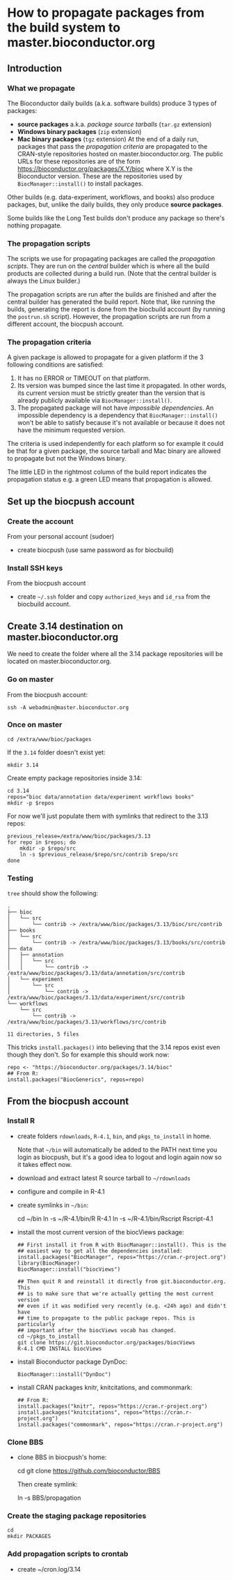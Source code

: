 # How to propagate packages from the build system to master.bioconductor.org



## Introduction


### What we propagate

The Bioconductor daily builds (a.k.a. software builds) produce 3 types of
packages:
- **source packages** a.k.a. _package source tarballs_ (`tar.gz` extension)
- **Windows binary packages** (`zip` extension)
- **Mac binary packages** (`tgz` extension)
At the end of a daily run, packages that pass the _propagation criteria_
are propagated to the CRAN-style repositories hosted on
master.bioconductor.org. The public URLs for these repositories
are of the form https://bioconductor.org/packages/X.Y/bioc where X.Y
is the Bioconductor version. These are the repositories used by
`BiocManager::install()` to install packages.

Other builds (e.g. data-experiment, workflows, and books) also produce
packages, but, unlike the daily builds, they only produce **source packages**.

Some builds like the Long Test builds don't produce any package so there's
nothing propagate.


### The propagation scripts

The scripts we use for propagating packages are called the _propagation
scripts_. They are run on the _central_ builder which is where all the build
products are collected during a build run. (Note that the central builder is
always the Linux builder.)

The propagation scripts are run after the builds are finished and after
the central builder has generated the build report. Note that, like running
the builds, generating the report is done from the biocbuild account (by
running the `postrun.sh` script). However, the propagation scripts are run
from a different account, the biocpush account.


### The propagation criteria

A given package is allowed to propagate for a given platform if the 3
following conditions are satisfied:
1. It has no ERROR or TIMEOUT on that platform.
2. Its version was bumped since the last time it propagated. In other words,
   its current version must be strictly greater than the version that is
   already publicly available via `BiocManager::install()`.
3. The propagated package will not have _impossible dependencies_.
   An impossible dependency is a dependency that `BiocManager::install()`
   won't be able to satisfy because it's not available or because it does
   not have the minimum requested version.

The criteria is used independently for each platform so for example it
could be that for a given package, the source tarball and Mac binary are
allowed to propagate but not the Windows binary.

The little LED in the rightmost column of the build report indicates the
propagation status e.g. a green LED means that propagation is allowed.



## Set up the biocpush account

### Create the account

From your personal account (sudoer)

- create biocpush (use same password as for biocbuild)

### Install SSH keys

From the biocpush account

- create `~/.ssh` folder and copy `authorized_keys` and `id_rsa` from the
  biocbuild account.



## Create 3.14 destination on master.bioconductor.org


We need to create the folder where all the 3.14 package repositories will
be located on master.bioconductor.org.


### Go on master

From the biocpush account:
```
ssh -A webadmin@master.bioconductor.org
```


### Once on master

```
cd /extra/www/bioc/packages
```
If the `3.14` folder doesn't exist yet:
```
mkdir 3.14
```
Create empty package repositories inside 3.14:
```
cd 3.14
repos="bioc data/annotation data/experiment workflows books"
mkdir -p $repos
```
For now we'll just populate them with symlinks that redirect to the 3.13 repos:
```
previous_release=/extra/www/bioc/packages/3.13
for repo in $repos; do
    mkdir -p $repo/src
    ln -s $previous_release/$repo/src/contrib $repo/src
done
```


### Testing

`tree` should show the following:
```
.
├── bioc
│   └── src
│       └── contrib -> /extra/www/bioc/packages/3.13/bioc/src/contrib
├── books
│   └── src
│       └── contrib -> /extra/www/bioc/packages/3.13/books/src/contrib
├── data
│   ├── annotation
│   │   └── src
│   │       └── contrib -> /extra/www/bioc/packages/3.13/data/annotation/src/contrib
│   └── experiment
│       └── src
│           └── contrib -> /extra/www/bioc/packages/3.13/data/experiment/src/contrib
└── workflows
    └── src
        └── contrib -> /extra/www/bioc/packages/3.13/workflows/src/contrib

11 directories, 5 files
```

This tricks `install.packages()` into believing that the 3.14 repos exist
even though they don't. So for example this should work now:
```
repo <- "https://bioconductor.org/packages/3.14/bioc"
## From R:
install.packages("BiocGenerics", repos=repo)
```



## From the biocpush account


### Install R

- create folders `rdownloads`, `R-4.1`, `bin`, and `pkgs_to_install` in home.

  Note that `~/bin` will automatically be added to the PATH next time you
  login as biocpush, but it's a good idea to logout and login again now so
  it takes effect now.

- download and extract latest R source tarball to `~/rdownloads`

- configure and compile in R-4.1

- create symlinks in `~/bin`:

    cd ~/bin
    ln -s ~/R-4.1/bin/R R-4.1
    ln -s ~/R-4.1/bin/Rscript Rscript-4.1

- install the most current version of the biocViews package:
    ```
    ## First install it from R with BiocManager::install(). This is the
    ## easiest way to get all the dependencies installed:
    install.packages("BiocManager", repos="https://cran.r-project.org")
    library(BiocManager)
    BiocManager::install("biocViews")
    ```
    ```
    ## Then quit R and reinstall it directly from git.bioconductor.org. This
    ## is to make sure that we're actually getting the most current version
    ## even if it was modified very recently (e.g. <24h ago) and didn't have
    ## time to propagate to the public package repos. This is particularly
    ## important after the biocViews vocab has changed.
    cd ~/pkgs_to_install
    git clone https://git.bioconductor.org/packages/biocViews
    R-4.1 CMD INSTALL biocViews
    ```

- install Bioconductor package DynDoc:
    ```
    BiocManager::install("DynDoc")
    ```

- install CRAN packages knitr, knitcitations, and commonmark:
    ```
    ## From R:
    install.packages("knitr", repos="https://cran.r-project.org")
    install.packages("knitcitations", repos="https://cran.r-project.org")
    install.packages("commonmark", repos="https://cran.r-project.org")
    ```


### Clone BBS

- clone BBS in biocpush's home:

    cd
    git clone https://github.com/bioconductor/BBS

  Then create symlink:

    ln -s BBS/propagation


### Create the staging package repositories

    cd
    mkdir PACKAGES



### Add propagation scripts to crontab

- create ~/cron.log/3.14

